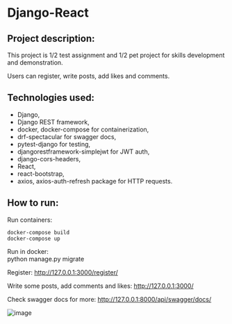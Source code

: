 # Django-React

## Project description:

This project is 1/2 test assignment and 1/2 pet project for skills development and demonstration.

Users can register, write posts, add likes and comments.

## Technologies used: 
* Django, 
* Django REST framework, 
* docker, docker-compose for containerization,
* drf-spectacular for swagger docs,
* pytest-django for testing,
* djangorestframework-simplejwt for JWT auth,
* django-cors-headers,
* React,
* react-bootstrap,
* axios, axios-auth-refresh package for HTTP requests.

## How to run:

Run containers:

    docker-compose build
    docker-compose up

Run in docker:    
    python manage.py migrate

Register:
    http://127.0.0.1:3000/register/

Write some posts, add comments and likes:
    http://127.0.0.1:3000/

Check swagger docs for more:
    http://127.0.0.1:8000/api/swagger/docs/


![image](https://github.com/DmitryDubovikov/Django-React-Blogs/blob/main/blogs.jpg)
